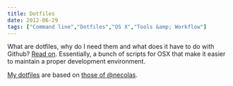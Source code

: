 ```yaml
---
title: Dotfiles
date: 2012-06-29
tags: ["Command line","Dotfiles","OS X","Tools &amp; Workflow"]
---
```


What are dotfiles, why do I need them and what does it have to do with Github? [Read on](http://dotfiles.github.com/). Essentially, a bunch of scripts for OSX that make it easier to maintain a proper development environment.

[My dotfiles](https://github.com/oskarrough/dotfiles) are based on [those of @necolas](https://github.com/necolas/dotfiles).
